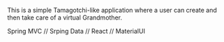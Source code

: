 This is a simple Tamagotchi-like application where a user can create and then take care of a virtual Grandmother.

Spring MVC // Srping Data // React // MaterialUI
